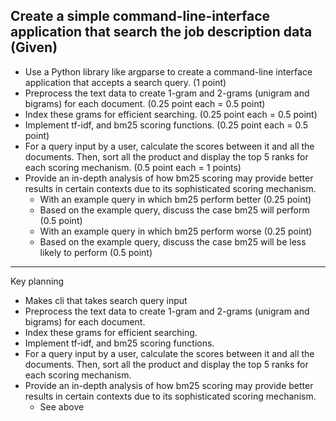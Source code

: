 ## Create a simple command-line-interface application that search the job description data (Given)

- Use a Python library like argparse to create a command-line interface application that accepts a search query. (1 point)
- Preprocess the text data to create 1-gram and 2-grams (unigram and bigrams) for each document. (0.25 point each = 0.5 point)
- Index these grams for efficient searching. (0.25 point each = 0.5 point)
- Implement tf-idf, and bm25 scoring functions. (0.25 point each = 0.5 point)
- For a query input by a user, calculate the scores between it and all the documents. Then, sort all the product and display the top 5 ranks for each scoring mechanism. (0.5 point each = 1 points)
- Provide an in-depth analysis of how bm25 scoring may provide better results in certain contexts due to its sophisticated scoring mechanism.
    - With an example query in which bm25 perform better (0.25 point)
    - Based on the example query, discuss the case bm25 will perform (0.5 point)
    - With an example query in which bm25 perform worse (0.25 point)
    - Based on the example query, discuss the case bm25 will be less likely to perform (0.5 point)

---
Key planning
- Makes cli that takes search query input
- Preprocess the text data to create 1-gram and 2-grams (unigram and bigrams) for each document.
- Index these grams for efficient searching.
- Implement tf-idf, and bm25 scoring functions.
- For a query input by a user, calculate the scores between it and all the documents. Then, sort all the product and display the top 5 ranks for each scoring mechanism.
- Provide an in-depth analysis of how bm25 scoring may provide better results in certain contexts due to its sophisticated scoring mechanism.
    - See above